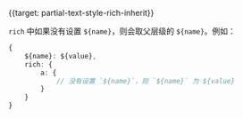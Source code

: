 {{target: partial-text-style-rich-inherit}}

`rich` 中如果没有设置 `${name}`，则会取父层级的 `${name}`。例如：

```ts
{
    ${name}: ${value},
    rich: {
        a: {
            // 没有设置 `${name}`，则 `${name}` 为 ${value}
        }
    }
}
```
